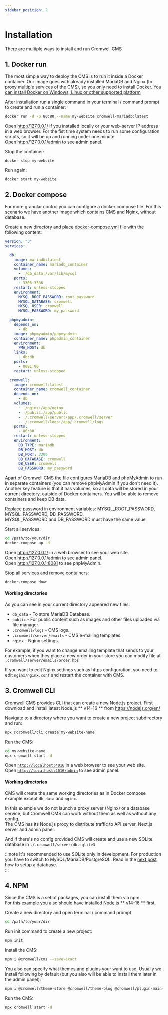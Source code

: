 ```yaml
---
sidebar_position: 2
---
```


# Installation

There are multiple ways to install and run Cromwell CMS

## 1. Docker run
The most simple way to deploy the CMS is to run it inside a Docker container. Our image goes with already installed MariaDB and Nginx (to proxy multiple services of the CMS), so you only need to install Docker.
[You can install Docker on Windows, Linux or other supported platform](https://docs.docker.com/engine/install/)

After installation run a single command in your terminal / command prompt to create and run a container:
```sh
docker run -d -p 80:80 --name my-website cromwell-mariadb:latest
```
Open http://127.0.0.1/ if you installed locally or your web-server IP address in a web browser. For the fist time system needs to run some configuration scripts, so it will be up and running under one minute.    
Open http://127.0.0.1/admin to see admin panel.  

Stop the container: 
```
docker stop my-website
```

Run again:
```
docker start my-website
```


## 2. Docker compose

For more granular control you can configure a docker compose file. For this scenario we have another image which contains CMS and Nginx, without database.  

Create a new directory and place [docker-compose.yml](https://docs.docker.com/compose/) file with the following content: 
```yml title="docker-compose.yml"
version: "3"
services:

  db:
    image: mariadb:latest
    container_name: mariadb_container
    volumes: 
      - ./db_data:/var/lib/mysql
    ports:
      - 3306:3306
    restart: unless-stopped
    environment:
      MYSQL_ROOT_PASSWORD: root_password
      MYSQL_DATABASE: cromwell
      MYSQL_USER: cromwell
      MYSQL_PASSWORD: my_password

  phpmyadmin:
    depends_on:
      - db
    image: phpmyadmin/phpmyadmin
    container_name: phpadmin_container
    environment:
      PMA_HOST: db
    links:
      - db:db
    ports:
      - 8081:80
    restart: unless-stopped

  cromwell:
    image: cromwell:latest
    container_name: cromwell_container
    depends_on:
      - db
    volumes:
      - ./nginx:/app/nginx
      - ./public:/app/public
      - ./.cromwell/server:/app/.cromwell/server
      - ./.cromwell/logs:/app/.cromwell/logs
    ports:
      - 80:80
    restart: unless-stopped
    environment:
      DB_TYPE: mariadb
      DB_HOST: db
      DB_PORT: 3306
      DB_DATABASE: cromwell
      DB_USER: cromwell
      DB_PASSWORD: my_password
```

Apart of Cromwell CMS the file configures MariaDB and phpMyAdmin to run in separate containers (you can remove phpMyAdmin if you don't need it).  
Another key feature is that it has volumes, so all data will be stored in your current directory, outside of Docker containers. You will be able to remove containers and keep DB data.  

Replace password in environment variables: MYSQL_ROOT_PASSWORD, MYSQL_PASSWORD, DB_PASSWORD.  
MYSQL_PASSWORD and DB_PASSWORD must have the same value  

Start all services:
```sh
cd /path/to/your/dir
docker-compose up -d
```

Open http://127.0.0.1/ in a web browser to see your web site.   
Open http://127.0.0.1/admin to see admin panel.  
Open http://127.0.0.1:8081 to see phpMyAdmin. 


Stop all services and remove containers:
```sh
docker-compose down
```

#### Working directories
As you can see in your current directory appeared new files:
- `db_data` - To store MariaDB Database.   
- `public` - For public content such as images and other files uploaded via file manager.   
- `.cromwell/logs` - CMS logs.  
- `.cromwell/server/emails` - CMS e-mailing templates.
- `nginx` - Nginx settings.  

For example, if you want to change emailing template that sends to your customers when they place a new order in your store you can modify file at `.cromwell/server/emails/order.hbs`  

If you want to edit Nginx settings such as https configuration, you need to edit `nginx/nginx.conf` and restart the container with CMS.


## 3. Cromwell CLI

Cromwell CMS provides CLI that can create a new Node.js project. 
First download and install latest Node.js ** v14-16 ** from https://nodejs.org/en/

Navigate to a directory where you want to create a new project subdirectory and run:
```sh
npx @cromwell/cli create my-website-name
```
 
Run the CMS:
```sh
cd my-website-name
npx cromwell start -d
```

Open [`http://localhost:4016`](http://localhost:4016) in a web browser to see your web site.  
Open [`http://localhost:4016/admin`](http://localhost:4016/admin) to see admin panel.  

#### Working directories

CMS will create the same working directories as in Docker compose example except `db_data` and `nginx`.


In this example we do not launch a proxy server (Nginx) or a database service, but Cromwell CMS can work without them as well as without any config.  
The CMS has its Node.js proxy to distribute traffic to API server, Next.js server and admin panel.  

And if there's no config provided CMS will create and use a new SQLite database in `./.cromwell/server/db.sqlite3`   


:::note
It's recommended to use SQLite only in development. For production you have to switch to MySQL/MariaDB/PostgreSQL. Read in the [next post](/docs/overview/configuration) how to setup a database.  
:::


## 4. NPM

Since the CMS is a set of packages, you can install them via npm.  
For this example you also should have installed [Node.js ** v14-16 **](https://nodejs.org/en/) first.  
  

Create a new directory and open terminal / command prompt
```sh
cd /path/to/your/dir
```

Run init command to create a new project:
```sh
npm init
```

Install the CMS:
```sh
npm i @cromwell/cms --save-exact
```

You also can specify what themes and plugins your want to use. Usually we install following by default (but you also will be able to install them later in the admin panel):
```sh
npm i @cromwell/theme-store @cromwell/theme-blog @cromwell/plugin-main-menu @cromwell/plugin-newsletter @cromwell/plugin-product-filter @cromwell/plugin-product-showcase --save-exact
```

Run the CMS:
```sh
npx cromwell start -d
```
